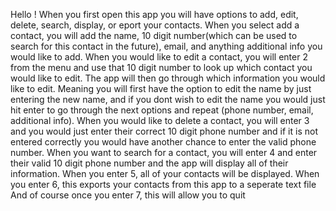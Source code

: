 Hello !
When you first open this app you will have options to add, edit, delete, search, display, or eport your contacts.
When you select add a contact, you will add the name, 10 digit number(which can be used to search for this contact in the future),
email, and anything additional info you would like to add.
When you would like to edit a contact, you will enter 2 from the menu and use that 10 digit number to look up which 
contact you would like to edit. The app will then go through which information you would like to edit.
Meaning you will first have the option to edit the name by just entering the new name, and if you dont wish to edit the name 
you would just hit enter to go through the next options and repeat (phone number, email, additional info).
When you would like to delete a contact, you will enter 3 and you would just enter their correct 10 digit phone number and if it is not
entered correctly you would have another chance to enter the valid phone number.
When you want to search for a contact, you will enter 4 and enter their valid 10 digit phone number  and the app will 
display all of their information.
When you enter 5, all of your contacts will be displayed.
When you enter 6, this exports your contacts from this app to a seperate text file
And of course once you enter 7, this will allow you to quit
